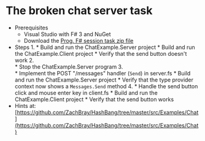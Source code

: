 # The broken chat server task

* Prerequisites
    * Visual Studio with F# 3 and NuGet
    * Download the [Prog. F# session task zip file](www.funscript.info)
* Steps
    1. 
        * Build and run the ChatExample.Server project
        * Build and run the ChatExample.Client project
        * Verify that the send button doesn't work
    2.  
        * Stop the ChatExample.Server program
    3.  
        * Implement the POST "/messages" handler (`Send`) in server.fs
        * Build and run the ChatExample.Server project
        * Verify that the type provider context now shows a `Messages.Send` method
    4. 
        * Handle the send button click and mouse enter key in client.fs
        * Build and run the ChatExample.Client project
        * Verify that the send button works
* Hints at:
[https://github.com/ZachBray/HashBang/tree/master/src/Examples/Chat](https://github.com/ZachBray/HashBang/tree/master/src/Examples/Chat)

